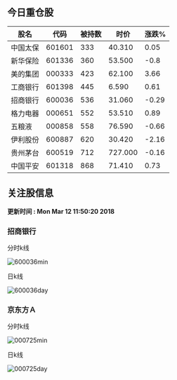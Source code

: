
## 今日重仓股 

|股名|代码|被持数|时价|涨跌%|
|---|---|---|---|---|
|中国太保|601601|333|40.310|0.05|
|新华保险|601336|360|53.500|-0.8|
|美的集团|000333|423|62.100|3.66|
|工商银行|601398|445|6.590|0.61|
|招商银行|600036|536|31.060|-0.29|
|格力电器|000651|552|53.510|0.89|
|五粮液|000858|558|76.590|-0.66|
|伊利股份|600887|620|30.420|-2.16|
|贵州茅台|600519|712|727.000|-0.16|
|中国平安|601318|868|71.410|0.73|

## 关注股信息
**更新时间 : Mon Mar 12 11:50:20 2018**
### 招商银行 
分时k线

![600036min](http://image.sinajs.cn/newchart/min/n/sh600036.gif)

日k线

![600036day](http://image.sinajs.cn/newchart/daily/n/sh600036.gif)

### 京东方Ａ 
分时k线

![000725min](http://image.sinajs.cn/newchart/min/n/sz000725.gif)

日k线

![000725day](http://image.sinajs.cn/newchart/daily/n/sz000725.gif)
